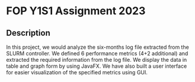 # FOP Y1S1 Assignment 2023

## Description
In this project, we would analyze the six-months log file extracted from the SLURM controller. We defined 6 performance metrics (4+2 additional) and extracted the required information from
the log file. We display the data in table and graph form by using JavaFX. We have also built a user interface for easier visualization of the specified metrics
using GUI.
